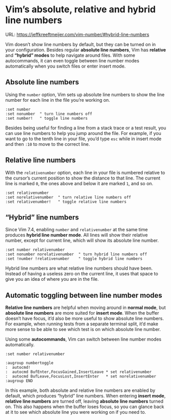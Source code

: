 # Vim’s absolute, relative and hybrid line numbers

URL: https://jeffkreeftmeijer.com/vim-number/#hybrid-line-numbers

Vim doesn’t show line numbers by default, but they can be turned on in your configuration. Besides regular **absolute line numbers**, Vim has **relative** and **“hybrid” modes** to help navigate around files. With some autocommands, it can even toggle between line number modes automatically when you switch files or enter insert mode.

## Absolute line numbers

Using the `number` option, Vim sets up absolute line numbers to show the line number for each line in the file you’re working on.

```vim
:set number
:set nonumber  " turn line numbers off
:set number!   " toggle line numbers
```

Besides being useful for finding a line from a stack trace or a test result, you can use line numbers to help you jump around the file. For example, if you want to go to the tenth line in your file, you’d type `esc` while in insert mode and then `:10` to move to the correct line.


## Relative line numbers

With the `relativenumber` option, each line in your file is numbered relative to the cursor’s current position to show the distance to that line. The current line is marked `0`, the ones above and below it are marked `1`, and so on.

```vim
:set relativenumber
:set norelativenumber  " turn relative line numbers off
:set relativenumber!   " toggle relative line numbers
```

## “Hybrid” line numbers

Since Vim 7.4, enabling `number` and `relativenumber` at the same time produces **hybrid line number mode**. All lines will show their relative number, except for current line, which will show its absolute line number.

```vim
:set number relativenumber
:set nonumber norelativenumber  " turn hybrid line numbers off
:set !number !relativenumber    " toggle hybrid line numbers
```

Hybrid line numbers are what relative line numbers should have been. Instead of having a useless zero on the current line, it uses that space to give you an idea of where you are in the file.

## Automatic toggling between line number modes

**Relative line numbers** are helpful when moving around in **normal mode**, but **absolute line numbers** are more suited for **insert mode**. When the buffer doesn’t have focus, it’d also be more useful to show absolute line numbers. For example, when running tests from a separate terminal split, it’d make more sense to be able to see which test is on which absolute line number.

Using some **autocommands**, Vim can switch between line number modes automatically.

```vim
:set number relativenumber

:augroup numbertoggle
:  autocmd!
:  autocmd BufEnter,FocusGained,InsertLeave * set relativenumber
:  autocmd BufLeave,FocusLost,InsertEnter   * set norelativenumber
:augroup END
```

In this example, both absolute and relative line numbers are enabled by default, which produces “hybrid” line numbers. When entering **insert mode**, **relative line numbers** are turned off, leaving **absolute line numbers** turned on. This also happens when the buffer loses focus, so you can glance back at it to see which absolute line you were working on if you need to.
